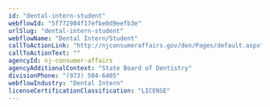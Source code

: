 ```yaml
---
id: "dental-intern-student"
webflowId: "5f772984f17efbe0d9eefb3e"
urlSlug: "dental-intern-student"
webflowName: "Dental Intern/Student"
callToActionLink: "http://njconsumeraffairs.gov/den/Pages/default.aspx"
callToActionText: ""
agencyId: nj-consumer-affairs
agencyAdditionalContext: "State Board of Dentistry"
divisionPhone: "(973) 504-6405"
webflowIndustry: "Dental Intern"
licenseCertificationClassification: "LICENSE"
---
```

